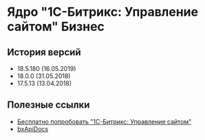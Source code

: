 # Ядро "1С-Битрикс: Управление сайтом" Бизнес

## История версий

* 18.5.180 (16.05.2019)
* 18.0.0 (31.05.2018)
* 17.5.13 (13.04.2018)

## Полезные ссылки

* [Бесплатно попробовать "1С-Битрикс: Управление сайтом"](https://www.1c-bitrix.ru/download/cms.php)
* [bxApiDocs](https://github.com/matiaspub/bxApiDocs/)